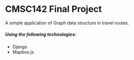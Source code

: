 CMSC142 Final Project
=====================

A simple application of Graph data structure in travel routes.

##### Using the following technologies:

- Django
- Mapbox.js